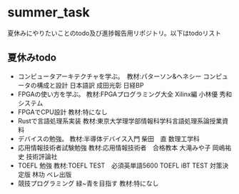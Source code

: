 # summer_task
夏休みにやりたいことのtodo及び進捗報告用リポジトリ。以下はtodoリスト
## 夏休みtodo
- コンピュータアーキテクチャを学ぶ。　教材:パターソン&ヘネシー コンピュータの構成と設計 日本語訳 成田光彰 日経BP
- FPGAの使い方を学ぶ。 教材:FPGAプログラミング大全 Xilinx編 小林優 秀和システム
- FPGAでCPU設計 教材:特になし
- Rustで言語処理系実装 教材:東京大学理学部情報科学科言語処理系論授業資料
- デバイスの勉強。 教材:半導体デバイス入門 柴田　直 数理工学科
- 応用情報技術者試験勉強 教材:応用情報技術者　合格教本 大滝みや子 岡嶋祐史 技術評論社
- TOEFL 勉強 教材:TOEFL TEST　必須英単語5600 TOEFL iBT TEST 対策決定版 林功 ベレ出版
- 競技プログラミング 緑~青を目指す 教材:特になし
